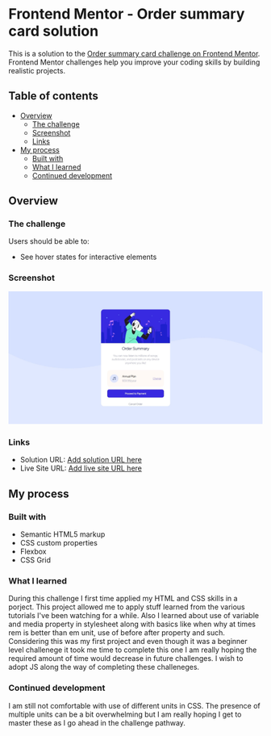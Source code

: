 # Frontend Mentor - Order summary card solution

This is a solution to the [Order summary card challenge on Frontend Mentor](https://www.frontendmentor.io/challenges/order-summary-component-QlPmajDUj). Frontend Mentor challenges help you improve your coding skills by building realistic projects. 

## Table of contents

- [Overview](#overview)
  - [The challenge](#the-challenge)
  - [Screenshot](#screenshot)
  - [Links](#links)
- [My process](#my-process)
  - [Built with](#built-with)
  - [What I learned](#what-i-learned)
  - [Continued development](#continued-development)
  
## Overview

### The challenge

Users should be able to:

- See hover states for interactive elements

### Screenshot

![](./images/screenshot.jpeg)

### Links

- Solution URL: [Add solution URL here](https://your-solution-url.com)
- Live Site URL: [Add live site URL here](https://your-live-site-url.com)

## My process

### Built with

- Semantic HTML5 markup
- CSS custom properties
- Flexbox
- CSS Grid

### What I learned

During this challenge I first time applied my HTML and CSS skills in a porject. This project allowed me to apply stuff learned from the various tutorials I've been watching for a while. Also I learned about use of variable and media property in stylesheet along with basics like when why at times rem is better than em unit, use of before after property and such. Considering this was my first project and even though it was a beginner level challenege it took me time to complete this one I am really hoping the required amount of time would decrease in future challenges. I wish to adopt JS along the way of completing these challeneges. 

### Continued development

I am still not comfortable with use of different units in CSS. The presence of multiple units can be a bit overwhelming but I am really hoping I get to master these as I go ahead in the challenge pathway. 

